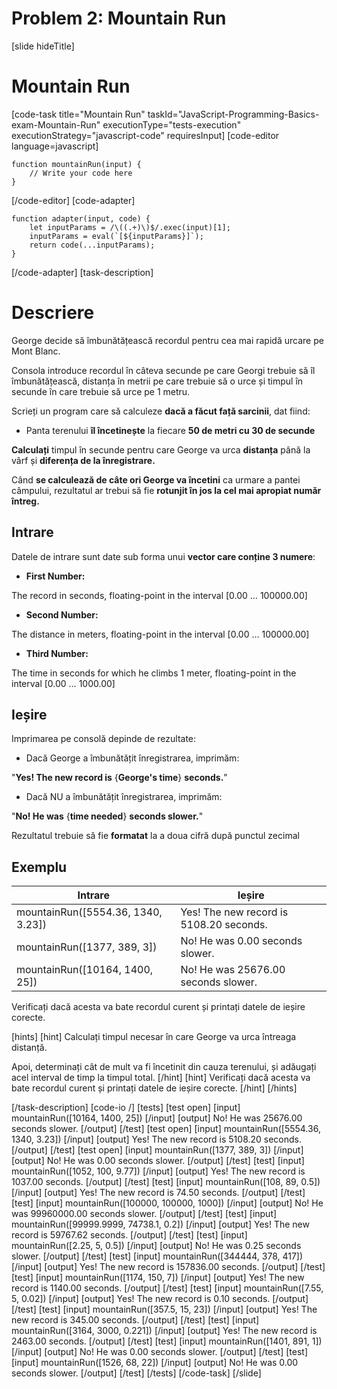 # Problem 2: Mountain Run
[slide hideTitle]
# Mountain Run

[code-task title="Mountain Run" taskId="JavaScript-Programming-Basics-exam-Mountain-Run" executionType="tests-execution" executionStrategy="javascript-code" requiresInput]
[code-editor language=javascript]
```
function mountainRun(input) {
	// Write your code here
}
```
[/code-editor]
[code-adapter]
```
function adapter(input, code) {
    let inputParams = /\((.+)\)$/.exec(input)[1];
    inputParams = eval(`[${inputParams}]`);
    return code(...inputParams);
}
```
[/code-adapter]
[task-description]

# Descriere

George decide să îmbunătățească recordul pentru cea mai rapidă urcare pe Mont Blanc.

Consola introduce recordul în câteva secunde pe care Georgi trebuie să îl îmbunătățească, distanța în metrii pe care trebuie să o urce și timpul în secunde în care trebuie să urce pe 1 metru.

Scrieți un program care să calculeze **dacă a făcut față sarcinii**, dat fiind:

- Panta terenului **îl încetinește** la fiecare **50 de metri cu 30 de secunde**

**Calculați** timpul în secunde pentru care George va urca **distanța** până la vârf și **diferența de la înregistrare.**

Când **se calculează de câte ori George va încetini** ca urmare a pantei câmpului, rezultatul ar trebui să fie **rotunjit în jos la cel mai apropiat număr întreg.**


## Intrare
Datele de intrare sunt date sub forma unui **vector care conține 3 numere**:

- **First Number:**  

The record in seconds, floating-point  in the interval \[0.00 … 100000.00\]

- **Second Number:** 

The distance in meters, floating-point in the interval \[0.00 … 100000.00\]

- **Third Number:**

The time in seconds for which he climbs 1 meter, floating-point in the interval \[0.00 … 1000.00\]

## Ieșire

Imprimarea pe consolă depinde de rezultate:

- Dacă George a îmbunătățit înregistrarea, imprimăm: 

"**Yes! The new record is** \{**George's time**\} **seconds.**"

- Dacă NU a îmbunătățit înregistrarea, imprimăm:

"**No! He was** \{**time needed**\} **seconds slower.**" 

Rezultatul trebuie să fie **formatat** la a doua cifră după punctul zecimal

## Exemplu

|**Intrare**|**Ieșire**|
| --- | --- |
|mountainRun([5554.36, 1340, 3.23]) | Yes! The new record is 5108.20 seconds. |
|mountainRun([1377, 389, 3])|No! He was 0.00 seconds slower.|
|mountainRun([10164, 1400, 25]) | No! He was 25676.00 seconds slower. |
 Verificați dacă acesta va bate recordul curent și printați datele de ieșire corecte.

[hints]
[hint]
Calculați timpul necesar în care George va urca întreaga distanță. 

Apoi, determinați cât de mult va fi încetinit din cauza terenului, și adăugați acel interval de timp la timpul total.
[/hint]
[hint]
Verificați dacă acesta va bate recordul curent și printați datele de ieșire corecte.
[/hint]
[/hints]

[/task-description]
[code-io /]
[tests]
[test open]
[input]
mountainRun([10164, 1400, 25])
[/input]
[output]
No! He was 25676.00 seconds slower.
[/output]
[/test]
[test open]
[input]
mountainRun([5554.36, 1340, 3.23])
[/input]
[output]
Yes! The new record is 5108.20 seconds.
[/output]
[/test]
[test open]
[input]
mountainRun([1377, 389, 3])
[/input]
[output]
No! He was 0.00 seconds slower.
[/output]
[/test]
[test]
[input]
mountainRun([1052, 100, 9.77])
[/input]
[output]
Yes! The new record is 1037.00 seconds.
[/output]
[/test]
[test]
[input]
mountainRun([108, 89, 0.5])
[/input]
[output]
Yes! The new record is 74.50 seconds.
[/output]
[/test]
[test]
[input]
mountainRun([100000, 100000, 1000])
[/input]
[output]
No! He was 99960000.00 seconds slower.
[/output]
[/test]
[test]
[input]
mountainRun([99999.9999, 74738.1, 0.2])
[/input]
[output]
Yes! The new record is 59767.62 seconds.
[/output]
[/test]
[test]
[input]
mountainRun([2.25, 5, 0.5])
[/input]
[output]
No! He was 0.25 seconds slower.
[/output]
[/test]
[test]
[input]
mountainRun([344444, 378, 417])
[/input]
[output]
Yes! The new record is 157836.00 seconds.
[/output]
[/test]
[test]
[input]
mountainRun([1174, 150, 7])
[/input]
[output]
Yes! The new record is 1140.00 seconds.
[/output]
[/test]
[test]
[input]
mountainRun([7.55, 5, 0.02])
[/input]
[output]
Yes! The new record is 0.10 seconds.
[/output]
[/test]
[test]
[input]
mountainRun([357.5, 15, 23])
[/input]
[output]
Yes! The new record is 345.00 seconds.
[/output]
[/test]
[test]
[input]
mountainRun([3164, 3000, 0.221])
[/input]
[output]
Yes! The new record is 2463.00 seconds.
[/output]
[/test]
[test]
[input]
mountainRun([1401, 891, 1])
[/input]
[output]
No! He was 0.00 seconds slower.
[/output]
[/test]
[test]
[input]
mountainRun([1526, 68, 22])
[/input]
[output]
No! He was 0.00 seconds slower.
[/output]
[/test]
[/tests]
[/code-task]
[/slide]
